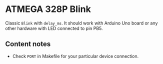 # ATMEGA 328P Blink
Classic `Blink` with `delay_ms`. It should work with Arduino Uno board or any other hardware with LED connected to pin PB5.

Content notes
------------
* Check `PORT` in Makefile for your particular device connection.
